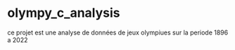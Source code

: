 # olympy_c_analysis
ce projet est une analyse de données de jeux olympiues sur la periode 1896 a 2022
